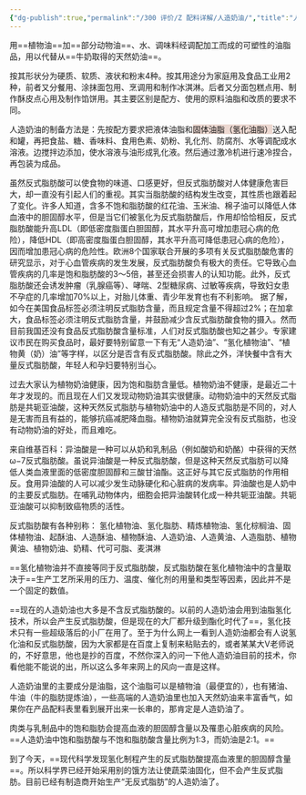 ```yaml
---
{"dg-publish":true,"permalink":"/300 评价/Z 配料详解/人造奶油/","title":"人造奶油","created":"2024-01-25T18:45:04.000+08:00","updated":"2024-01-25T18:45:04.000+08:00"}
---
```



用==植物油==加==部分动物油==、水、调味料经调配加工而成的可塑性的油脂品，用以代替从==牛奶取得的天然奶油==。

按其形状分为硬质、软质、液状和粉末4种。按其用途分为家庭用及食品工业用2种，前者又分餐用、涂抹面包用、烹调用和制作冰淇淋。后者又分面包糕点用、制作酥皮点心用及制作馅饼用。其主要区别是配方、使用的原料油脂和改质的要求不同。

人造奶油的制备方法是：先按配方要求把液体油脂和<span style="background:rgba(163, 67, 31, 0.2)">固体油脂（氢化油脂）</span>送入配和罐，再把食盐、糖、香味料、食用色素、奶粉、乳化剂、防腐剂、水等调配成水溶液。边搅拌边添加，使水溶液与油形成乳化液。然后通过激冷机进行速冷捏合，再包装为成品。

虽然反式脂肪酸可以使食物的味道、口感更好，但反式脂肪酸对人体健康危害巨大，却一直没有引起人们的重视。其实当脂肪酸的结构发生改变，其性质也跟着起了变化。许多人知道，含多不饱和脂肪酸的红花油、玉米油、棉子油可以降低人体血液中的胆固醇水平，但是当它们被氢化为反式脂肪酸后，作用却恰恰相反，反式脂肪酸能升高LDL（即低密度脂蛋白胆固醇，其水平升高可增加患冠心病的危险），降低HDL（即高密度脂蛋白胆固醇，其水平升高可降低患冠心病的危险），因而增加患冠心病的危险性。欧洲8个国家联合开展的多项有关反式脂肪酸危害的研究显示，对于心血管疾病的发生发展，反式脂肪酸负有极大的责任。它导致心血管疾病的几率是饱和脂肪酸的3～5倍，甚至还会损害人的认知功能。此外，反式脂肪酸还会诱发肿瘤（乳腺癌等）、哮喘、2型糖尿病、过敏等疾病，导致妇女患不孕症的几率增加70%以上，对胎儿体重、青少年发育也有不利影响。
据了解，如今在美国食品标签必须注明反式脂肪含量，而且规定含量不得超过2%；在加拿大，食品标签必须注明反式脂肪含量，并鼓励减少含反式脂肪酸食物的摄入。然而目前我国还没有食品反式脂肪酸含量标准，人们对反式脂肪酸也知之甚少。专家建议市民在购买食品时，最好要特别留意一下有无“人造奶油”、“氢化植物油”、“植物黄（奶）油”等字样，以区分是否含有反式脂肪酸。除此之外，洋快餐中含有大量反式脂肪酸，年轻人和孕妇要特别当心。

过去大家认为植物奶油健康，因为饱和脂肪含量低。植物奶油不健康，是最近二十年才发现的。而且现在人们又发现动物奶油其实很健康。动物奶油中的天然反式脂肪是共轭亚油酸，这种天然反式脂肪与植物奶油中的人造反式脂肪是不同的，对人是无害而且有益的，能够抗癌减肥降血脂。植物奶油就算完全没有反式脂肪，也没有动物奶油的好处，而且难吃。

来自维基百科：异油酸是一种可以从奶和乳制品（例如酸奶和奶酪）中获得的天然ω−7反式脂肪酸。虽说异油酸是一种反式脂肪酸，但是这种天然反式脂肪可以降低人类血液里面的低密度胆固醇和三酸甘油酯。这正好与其它反式脂肪的作用相反。食用异油酸的人可以减少发生动脉硬化和心脏病的发病率。异油酸也是人奶中的主要反式脂肪。在哺乳动物体内，细胞会把异油酸转化成一种共轭亚油酸。共轭亚油酸可以抑制致癌物质的活性。

反式脂肪酸有各种别称：
氢化植物油、氢化脂肪、精炼植物油、氢化棕榈油、固体植物油、起酥油、人造酥油、植物酥油、人造奶油、人造黄油、人造脂肪、植物黄油、植物奶油、奶精、代可可脂、麦淇淋

==氢化植物油并不直接等同于反式脂肪酸，反式脂肪酸在氢化植物油中的含量取决于==生产工艺所采用的压力、温度、催化剂的用量和类型等因素，因此并不是一个固定的数值。

==现在的人造奶油也大多是不含反式脂肪酸的。以前的人造奶油会用到油脂氢化技术，所以会产生反式脂肪酸，但是现在的大厂都升级到酯化时代了==，氢化技术只有一些超级落后的小厂在用了。至于为什么网上一看到人造奶油都会有人说氢化油和反式脂肪酸，因为大家都是在百度上复制来粘贴去的，或者某某大V老师说的，不好意思，他也是抄的百度，不然你深入的问一下他人造奶油目前的技术，你看他能不能说的出，所以这么多年来网上的风向一直是这样。

人造奶油里的主要成分是油脂，这个油脂可以是植物油（最便宜的），也有猪油、牛油（牛的脂肪提炼油），一些高端的人造奶油里也加入天然奶油来丰富香气，如果你在产品配料表里看到展开出来一长串的，那肯定是人造奶油了。

肉类与乳制品中的饱和脂肪会提高血液的胆固醇含量以及罹患心脏疾病的风险。==人造奶油中饱和脂肪酸与不饱和脂肪酸含量比例为1:3，而奶油是2:1。==

到了今天，==现代科学发现氢化制程产生的反式脂肪酸提高血液里的胆固醇含量==。所以科学界已经开始采用别的饿方法让使蔬菜油固化，但不会产生反式脂肪。目前已经有制造商开始生产“无反式脂肪”的人造奶油了。